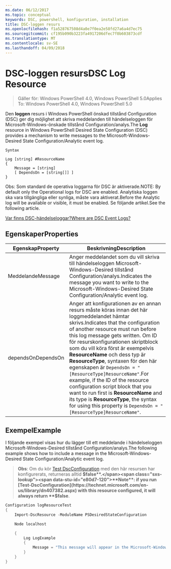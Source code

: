 ```yaml
---
ms.date: 06/12/2017
ms.topic: conceptual
keywords: DSC, powershell, konfiguration, installation
title: DSC-loggen resurs
ms.openlocfilehash: f1a528767508d4a0e7f0ea2e58fd27a6a4d7ec75
ms.sourcegitcommit: cf195b090b3223fa4917206dfec7f0b603873cdf
ms.translationtype: MT
ms.contentlocale: sv-SE
ms.lasthandoff: 04/09/2018
---
```

# <a name="dsc-log-resource"></a><span data-ttu-id="e80d7-103">DSC-loggen resurs</span><span class="sxs-lookup"><span data-stu-id="e80d7-103">DSC Log Resource</span></span>

> <span data-ttu-id="e80d7-104">Gäller för: Windows PowerShell 4.0, Windows PowerShell 5.0</span><span class="sxs-lookup"><span data-stu-id="e80d7-104">Applies To: Windows PowerShell 4.0, Windows PowerShell 5.0</span></span>

<span data-ttu-id="e80d7-105">Den __loggen__ resurs i Windows PowerShell önskad tillstånd Configuration (DSC) ger dig möjlighet att skriva meddelanden till händelseloggen för Microsoft-Windows-önskade tillstånd Configuration/analys.</span><span class="sxs-lookup"><span data-stu-id="e80d7-105">The __Log__ resource in Windows PowerShell Desired State Configuration (DSC) provides a mechanism to write messages to the Microsoft-Windows-Desired State Configuration/Analytic event log.</span></span>

```
Syntax

Log [string] #ResourceName
{
    Message = [string]
    [ DependsOn = [string[]] ]
}
```

<span data-ttu-id="e80d7-106">Obs: Som standard de operativa loggarna för DSC är aktiverade.</span><span class="sxs-lookup"><span data-stu-id="e80d7-106">NOTE: By default only the Operational logs for DSC are enabled.</span></span>
<span data-ttu-id="e80d7-107">Analytiska loggen ska vara tillgängliga eller synliga, måste vara aktiverat.</span><span class="sxs-lookup"><span data-stu-id="e80d7-107">Before the Analytic log will be available or visible, it must be enabled.</span></span>
<span data-ttu-id="e80d7-108">Se följande artikel.</span><span class="sxs-lookup"><span data-stu-id="e80d7-108">See the following article.</span></span>

[<span data-ttu-id="e80d7-109">Var finns DSC-händelseloggar?</span><span class="sxs-lookup"><span data-stu-id="e80d7-109">Where are DSC Event Logs?</span></span>](https://msdn.microsoft.com/en-us/powershell/dsc/troubleshooting#where-are-dsc-event-logs)

## <a name="properties"></a><span data-ttu-id="e80d7-110">Egenskaper</span><span class="sxs-lookup"><span data-stu-id="e80d7-110">Properties</span></span>
|  <span data-ttu-id="e80d7-111">Egenskap</span><span class="sxs-lookup"><span data-stu-id="e80d7-111">Property</span></span>  |  <span data-ttu-id="e80d7-112">Beskrivning</span><span class="sxs-lookup"><span data-stu-id="e80d7-112">Description</span></span>   |
|---|---|
| <span data-ttu-id="e80d7-113">Meddelande</span><span class="sxs-lookup"><span data-stu-id="e80d7-113">Message</span></span>| <span data-ttu-id="e80d7-114">Anger meddelandet som du vill skriva till händelseloggen Microsoft-Windows-Desired tillstånd Configuration/analys.</span><span class="sxs-lookup"><span data-stu-id="e80d7-114">Indicates the message you want to write to the Microsoft-Windows-Desired State Configuration/Analytic event log.</span></span>|
| <span data-ttu-id="e80d7-115">dependsOn</span><span class="sxs-lookup"><span data-stu-id="e80d7-115">DependsOn</span></span> | <span data-ttu-id="e80d7-116">Anger att konfigurationen av en annan resurs måste köras innan det här loggmeddelandet hämtar skrivs.</span><span class="sxs-lookup"><span data-stu-id="e80d7-116">Indicates that the configuration of another resource must run before this log message gets written.</span></span> <span data-ttu-id="e80d7-117">Om ID för resurskonfigurationen skriptblock som du vill köra först är exempelvis __ResourceName__ och dess typ är __ResourceType__, syntaxen för den här egenskapen är `DependsOn = "[ResourceType]ResourceName"`.</span><span class="sxs-lookup"><span data-stu-id="e80d7-117">For example, if the ID of the resource configuration script block that you want to run first is __ResourceName__ and its type is __ResourceType__, the syntax for using this property is `DependsOn = "[ResourceType]ResourceName"`.</span></span>|

## <a name="example"></a><span data-ttu-id="e80d7-118">Exempel</span><span class="sxs-lookup"><span data-stu-id="e80d7-118">Example</span></span>

<span data-ttu-id="e80d7-119">I följande exempel visas hur du lägger till ett meddelande i händelseloggen Microsoft-Windows-Desired tillstånd Configuration/analys.</span><span class="sxs-lookup"><span data-stu-id="e80d7-119">The following example shows how to include a message in the Microsoft-Windows-Desired State Configuration/Analytic event log.</span></span>

> <span data-ttu-id="e80d7-120">**Obs**: Om du kör [Test DscConfiguration](https://technet.microsoft.com/en-us/library/dn407382.aspx) med den här resursen har konfigurerats, returneras alltid **$false**.</span><span class="sxs-lookup"><span data-stu-id="e80d7-120">**Note**: if you run [Test-DscConfiguration](https://technet.microsoft.com/en-us/library/dn407382.aspx) with this resource configured, it will always return **$false**.</span></span>

```powershell
Configuration logResourceTest
{
    Import-DscResource -ModuleName PSDesiredStateConfiguration

    Node localhost

    {
        Log LogExample
        {
            Message = "This message will appear in the Microsoft-Windows-Desired State Configuration/Analytic event log."
        }
    }
}
```